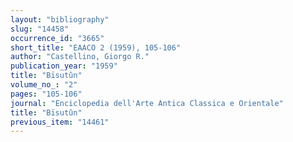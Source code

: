 ```yaml
---
layout: "bibliography"
slug: "14458"
occurrence_id: "3665"
short_title: "EAACO 2 (1959), 105-106"
author: "Castellino, Giorgo R."
publication_year: "1959"
title: "Bïsutûn"
volume_no_: "2"
pages: "105-106"
journal: "Enciclopedia dell'Arte Antica Classica e Orientale"
title: "Bïsutûn"
previous_item: "14461"
---
```

